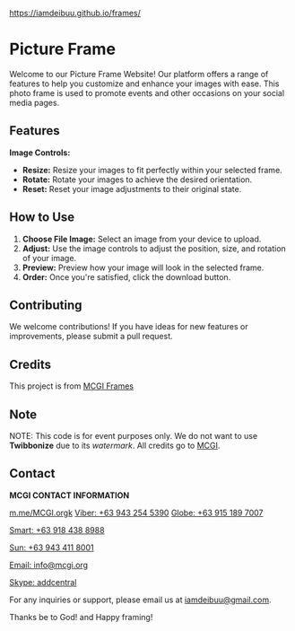 https://iamdeibuu.github.io/frames/

# Picture Frame

Welcome to our Picture Frame Website! Our platform offers a range of features to help you customize and enhance your images with ease.
This photo frame is used to promote events and other occasions on your social media pages.


## Features

**Image Controls:**
 - **Resize:** Resize your images to fit perfectly within your selected frame.
 - **Rotate:** Rotate your images to achieve the desired orientation.
 - **Reset:** Reset your image adjustments to their original state.

## How to Use

1. **Choose File Image:** Select an image from your device to upload.
2. **Adjust:** Use the image controls to adjust the position, size, and rotation of your image.
4. **Preview:** Preview how your image will look in the selected frame.
5. **Order:** Once you're satisfied, click the download button.

## Contributing

We welcome contributions! If you have ideas for new features or improvements, please submit a pull request.

## Credits

This project is from <a href="https://mcgi.org/frames/">MCGI Frames</a>

## Note
NOTE: This code is for event purposes only. We do not want to use **Twibbonize** due to its _watermark_. All credits go to <a href="https://mcgi.org/">MCGI</a>.


## Contact

**MCGI CONTACT INFORMATION**

<div class="links">
<a href="m.me/MCGI.org">m.me/MCGI.orgk</a>
<a href="viber://chat?number=+639432545390">Viber: +63 943 254 5390</a>
<a href="tel:+639151897007">Globe: +63 915 189 7007</a></p>
<a href="tel:+639184388988">Smart: +63 918 438 8988</a></p>
<a href="tel:+639434118001">Sun: +63 943 411 8001</a></p>
<a href="mailto:info@mcgi.org">Email: info@mcgi.org</a></p>
<a href="skype:addcentral?chat">Skype: addcentral</a></p>

For any inquiries or support, please email us at [iamdeibuu@gmail.com](mailto:iamdeibuu@gmail.com).

Thanks be to God! and Happy framing!
